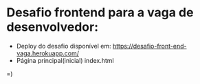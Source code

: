 # Desafio frontend para a vaga de desenvolvedor:

- Deploy do desafio disponível em: https://desafio-front-end-vaga.herokuapp.com/
- Página principal(inicial) index.html

=)
